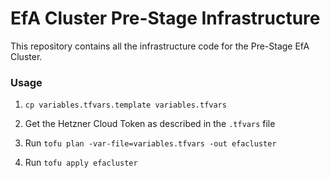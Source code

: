 # EfA Cluster Pre-Stage Infrastructure

This repository contains all the infrastructure code for the Pre-Stage EfA Cluster.

### Usage

1. `cp variables.tfvars.template variables.tfvars`

2. Get the Hetzner Cloud Token as described in the `.tfvars` file

3. Run `tofu plan -var-file=variables.tfvars -out efacluster`

4. Run `tofu apply efacluster`
